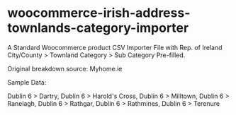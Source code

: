 # woocommerce-irish-address-townlands-category-importer
A Standard Woocommerce product CSV Importer File with Rep. of Ireland City/County > Townland Category > Sub Category Pre-filled. 

Original breakdown source: Myhome.ie

Sample Data:

Dublin 6 > Dartry, Dublin 6 > Harold's Cross, Dublin 6 > Milltown, Dublin 6 > Ranelagh, Dublin 6 > Rathgar, Dublin 6 > Rathmines, Dublin 6 > Terenure


